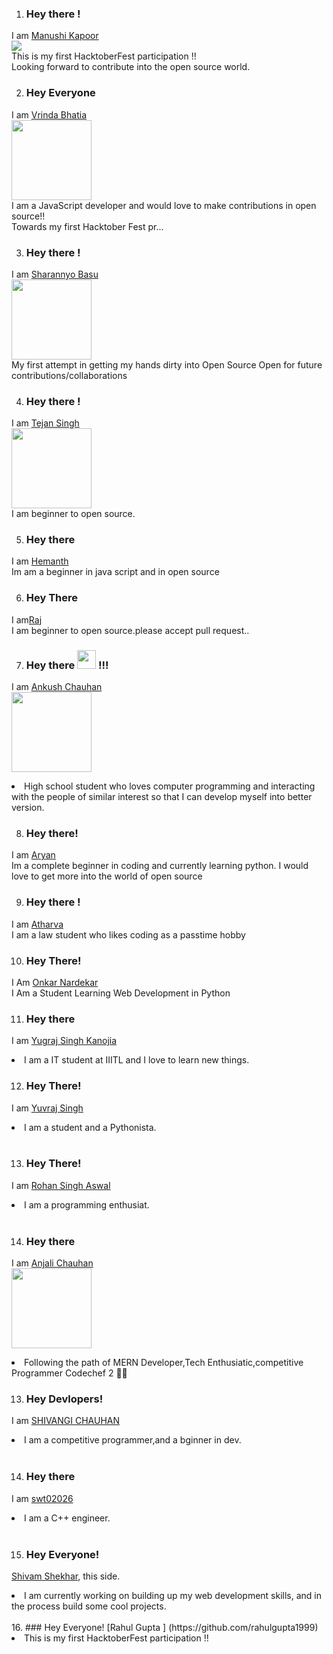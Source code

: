 1. ### Hey there !  
I am [Manushi Kapoor](https://manushikapoor.github.io/)  
<img src="https://img.icons8.com/bubbles/100/000000/girl-with-target.png"/>  
This is my first HacktoberFest participation !!  
Looking forward to contribute into the open source world.


2. ### Hey Everyone 

I am [Vrinda Bhatia](https://vrindabhatia999.github.io/)  
<img src="https://www.flaticon.com/svg/static/icons/svg/1508/1508880.svg" width="128" height="128" /><br>
I am a JavaScript developer and would love to make contributions in open source!!<br>
Towards my first Hacktober Fest pr...


3. ### Hey there !  
I am [Sharannyo Basu](https://github.com/sharannyobasu)  
<img src="https://avatars1.githubusercontent.com/u/55141861?s=460&u=81bcea5eb13995af1833ff684a78796ab798920c&v=4" width="128" height="128" />  
My first attempt in getting my hands dirty into Open Source
Open for future contributions/collaborations

4. ### Hey there !  
I am [Tejan Singh](https://github.com/tejan-singh)  
<img src="https://avatars2.githubusercontent.com/u/50990883?s=460&u=17dc74fae6985b2e189377cd4645ac685f932270&v=4" width="128" height="128"/>  
I am beginner to open source.

5. ### Hey there
I am [Hemanth ](https://github.com/mackdroid)<br>
Im am a beginner in java script and in open source 


6. ### Hey There
I am[Raj](https://github.com/rajsa074)<br>
I am beginner to open source.please accept pull request..


7. ### Hey there <img src="https://media.giphy.com/media/hvRJCLFzcasrR4ia7z/giphy.gif" width="30px"> <strong>!!!</strong>
I am [Ankush Chauhan](https://ankush-chauhan.web.app/)  
<img src="https://avatars1.githubusercontent.com/u/67872399?s=460&u=d803942e152d1f5efe7ed324cbe83cfc58c9b8f3&v=4" width="128" height="128"/>  
<li> High school student who loves computer programming and interacting with the people of similar interest so that I can develop myself into better version.</li>


8. ### Hey there!
I am [Aryan ](https://github.com/ryanGP-0)<br>
Im a complete beginner in coding and currently learning python. I would love to get more into the world of open source

9. ### Hey there !
I am [Atharva ](https://github.com/chimphanje)<br>
I am a law student who likes coding as a passtime hobby

10. ### Hey There!
I Am [Onkar Nardekar](https://github.com/OmiGitProjects)
<br>
I Am a Student Learning Web Development in Python

11. ### Hey there
I am [Yugraj Singh Kanojia](https://github.com/Yugraj124)  
<li> I am a IT student at IIITL and I love to learn new things.</li>


12. ### Hey There!
I am [Yuvraj Singh](https://github.com/Yuvraj-dada)  
<li> I am a student and a Pythonista.</li>
<br>

13. ### Hey There!
I am [Rohan Singh Aswal](https://github.com/CyberRECKON)
<li>I am a programming enthusiat.</li>
<br>


 14. ### Hey there
I am [Anjali Chauhan](https://github.com/anjali1102)  
<img src="https://avatars3.githubusercontent.com/u/56559378?s=460&u=fd4915f681fe96d4a42d4498db67f9666152b449&v=4" width="128" height="128" />  
<li>Following the path of MERN Developer,Tech Enthusiatic,competitive Programmer Codechef 2 🌟🌟 </li>

13. ### Hey Devlopers!
I am [SHIVANGI CHAUHAN](https://github.com/Co123Dev)
<li>I am a competitive programmer,and a bginner in dev.</li>
<br>

14. ### Hey there
I am [swt02026](https://github.com/swt02026)
<li>I am a C++ engineer.</li>
<br>

15. ### Hey Everyone!
[Shivam Shekhar](https://github.com/ShivamShekhar1997), this side.
<li>  I am currently working on building up my web development skills, and in the process build some cool projects.</li>
<br>
16. ### Hey Everyone!
[Rahul Gupta ] (https://github.com/rahulgupta1999)
<li> This is my first HacktoberFest participation !!  </li>
<br>

